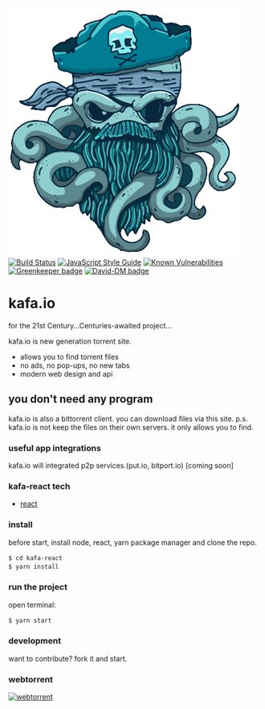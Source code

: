 ![logo](https://github.com/cemkiy/kafa-react/blob/master/src/assets/img/logo.gif)\
[![Build Status](https://travis-ci.org/cemkiy/kafa-node.svg?branch=master)](https://travis-ci.org/cemkiy/kafa-node)
[![JavaScript Style Guide](https://img.shields.io/badge/code_style-standard-brightgreen.svg)](https://standardjs.com)
[![Known Vulnerabilities](https://snyk.io/test/github/cemkiy/kafa-react/badge.svg)](https://snyk.io/test/github/cemkiy/kafa-react)
[![Greenkeeper badge](https://badges.greenkeeper.io/cemkiy/kafa-react.svg)](https://greenkeeper.io/)
[![David-DM badge](https://david-dm.org/cemkiy/kafa-react.svg)](https://david-dm.org/)

# kafa.io

for the 21st Century...Centuries-awaited project...

kafa.io is new generation torrent site.

  - allows you to find torrent files
  - no ads, no pop-ups, no new tabs
  - modern web design and api

## you don't need any program

kafa.io is also a bittorrent client. you can download files via this site.
p.s. kafa.io is not keep the files on their own servers. it only allows you to find.  

### useful app integrations

kafa.io will integrated p2p services.(put.io, bitport.io) [coming soon]

### kafa-react tech

 - [react](https://reactjs.org/)

### install

before start, install node, react, yarn package manager and clone the repo.

```sh
$ cd kafa-react
$ yarn install
```

### run the project
open terminal:

```sh
$ yarn start
```

### development

want to contribute?
fork it and start.

### webtorrent
[![webtorrent](https://webtorrent.io/img/webtorrent-small.png)](https://webtorrent.io/)
